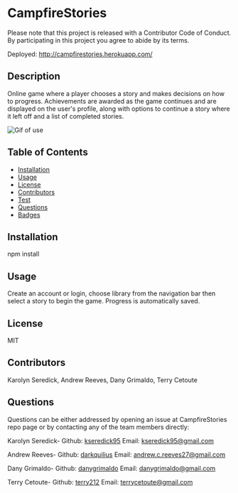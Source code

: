 # CampfireStories

Please note that this project is released with a Contributor Code of Conduct. By participating in this project you agree to abide by its terms.

Deployed: http://campfirestories.herokuapp.com/

## Description
Online game where a player chooses a story and makes decisions on how to progress. Achievements are awarded as the game continues and are displayed on the user's profile, along with options to continue a story where it left off and a list of completed stories.


![Gif of use](https://media.giphy.com/media/IaWlVPm1ys4MXgkfxI/giphy.gif)

## Table of Contents
* [Installation](#installation)
* [Usage](#usage)
* [License](#license)
* [Contributors](#contributors)
* [Test](#test)
* [Questions](#questions)
* [Badges](#badges)

## Installation
npm install

## Usage
Create an account or login, choose library from the navigation bar then select a story to begin the game. Progress is automatically saved.

## License
MIT

## Contributors
Karolyn Seredick, Andrew Reeves, Dany Grimaldo, Terry Cetoute

## Questions

Questions can be either addressed by opening an issue at CampfireStories repo page or by contacting any of the team members directly:

Karolyn Seredick-
Github: [kseredick95](https://github.com/Kseredick95)
Email: kseredick95@gmail.com

Andrew Reeves-
Github: [darkquilius](https://github.com/darkquilius)
Email: andrew.c.reeves27@gmail.com

Dany Grimaldo-
Github: [danygrimaldo](https://github.com/danygrimaldo)
Email: danygrimaldo@gmail.com

Terry Cetoute-
Github: [terry212](https://github.com/terry212)
Email: terrycetoute@gmail.com
